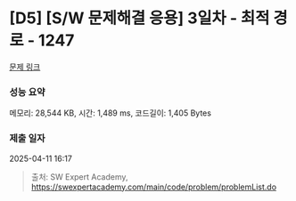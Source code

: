 # [D5] [S/W 문제해결 응용] 3일차 - 최적 경로 - 1247 

[문제 링크](https://swexpertacademy.com/main/code/problem/problemDetail.do?contestProbId=AV15OZ4qAPICFAYD) 

### 성능 요약

메모리: 28,544 KB, 시간: 1,489 ms, 코드길이: 1,405 Bytes

### 제출 일자

2025-04-11 16:17



> 출처: SW Expert Academy, https://swexpertacademy.com/main/code/problem/problemList.do